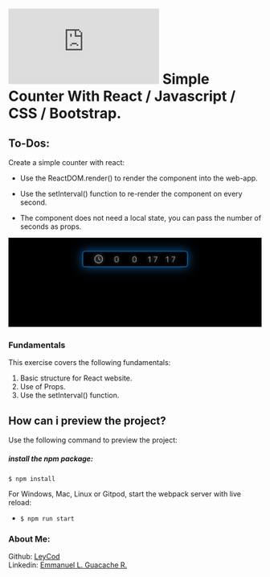 # [![4Geeks Logo](https://assets.breatheco.de/apis/img/images.php?blob&random&cat=icon&tags=4geeks,16 "4Geeks Logo")](https://assets.breatheco.de/apis/img/images.php?blob&random&cat=icon&tags=4geeks,16 "4Geeks Logo") Simple Counter With React / Javascript / CSS / Bootstrap.

## To-Dos:

Create a simple counter with react:

-   Use the ReactDOM.render() to render the component into the web-app.

-   Use the setInterval() function to re-render the component on every second.

-   The component does not need a local state, you can pass the number of seconds as props.

![preview](https://github.com/LeyCod/Simple-Counter-React/blob/main/src/assets/img/SimpleCounterWithReact.png)

### Fundamentals

This exercise covers the following fundamentals:

1. Basic structure for React website.
2. Use of Props.
3. Use the setInterval() function.

## How can i preview the project?

Use the following command to preview the project:

##### install the npm package:
```
$ npm install
```

For Windows, Mac, Linux or Gitpod, start the webpack server with live reload:
- `$ npm run start`


### About Me:

Github: [LeyCod](http://https://github.com/LeyCod "LeyCod")
<br>
Linkedin: [Emmanuel L. Guacache R.](http://https://www.linkedin.com/in/emmanuelleyan/ "Emmanuel Leyan Guacache Rodriguez")
